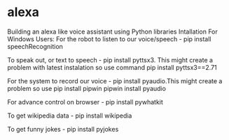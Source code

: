 # alexa
Building an alexa like voice assistant using Python libraries
Intallation 
For Windows Users:
For the robot to listen to our voice/speech - pip install speechRecognition

To speak out, or text to speech - pip install pyttsx3. This might create a problem with latest instalation so use command pip install pyttsx3==2.71

For the system to record our voice - pip install pyaudio.This might create a problem so use
pip install pipwin
pipwin install pyaudio

For advance control on browser - pip install pywhatkit

To get wikipedia data - pip install wikipedia

To get funny jokes - pip install pyjokes

